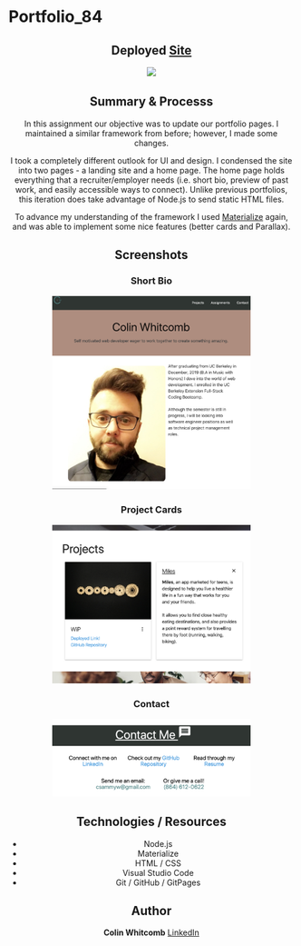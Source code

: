 # Portfolio_84


<div style="text-align:center">

<h2 align="center">
Deployed <a href="https://pacific-sea-84511.herokuapp.com/">Site</a>
</h2>

<p align="center">
    <img src="https://media.giphy.com/media/f8Uc1FDPLjoPkdsg34/giphy.gif" width="500"></img>
</p>


## Summary & Processs

In this assignment our objective was to update our portfolio pages. I maintained a similar framework from before; however, I made some changes.

I took a completely different outlook for UI and design. I condensed the site into two pages - a landing site and a home page. The home page holds everything that a recruiter/employer needs (i.e. short bio, preview of past work, and easily accessible ways to connect). Unlike previous portfolios, this iteration does take advantage of Node.js to send static HTML files.

To advance my understanding of the framework I used <a href="https://materializecss.com/">Materialize</a> again, and was able to implement some nice features (better cards and Parallax).

## Screenshots 

<h3 align="center">
Short Bio
</h3>


<p align="center">
    <img src="images/ss11.png" width="350" />
</p>

<h3 align="center">
Project Cards
</h3>

<p align="center">
    <img src="images/ss12.png" width="350" />
</p>

<h3 align="center">
Contact
</h3>

<p align="center">
    <img src="images/ss13.png" width="350" />
</p>


## Technologies / Resources
- Node.js
- Materialize 
- HTML / CSS  
- Visual Studio Code
- Git / GitHub / GitPages

## Author

**Colin Whitcomb** [LinkedIn](https://www.linkedin.com/in/colin-whitcomb-b808301a6/)